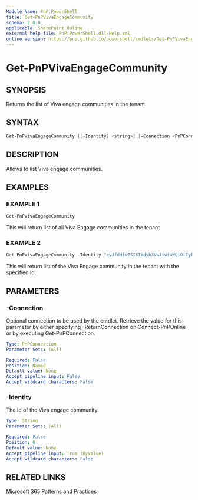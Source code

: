 ```yaml
---
Module Name: PnP.PowerShell
title: Get-PnPVivaEngageCommunity
schema: 2.0.0
applicable: SharePoint Online
external help file: PnP.PowerShell.dll-Help.xml
online version: https://pnp.github.io/powershell/cmdlets/Get-PnPVivaEngageCommunity.html
---
```

 
# Get-PnPVivaEngageCommunity

## SYNOPSIS
Returns the list of Viva engage communities in the tenant.

## SYNTAX

```powershell
Get-PnPVivaEngageCommunity [[-Identity] <string>] [-Connection <PnPConnection>] 
```

## DESCRIPTION

Allows to list Viva engage communities.

## EXAMPLES

### EXAMPLE 1
```powershell
Get-PnPVivaEngageCommunity
```

This will return list of all Viva Engage communities in the tenant

### EXAMPLE 2
```powershell
Get-PnPVivaEngageCommunity -Identity "eyJfdHlwZSI6Ikdyb3VwIiwiaWQiOiIyMTI0ODA3MTI3MDQifQ"
```

This will return list of the Viva Engage community in the tenant with the specified Id.

## PARAMETERS

### -Connection
Optional connection to be used by the cmdlet. Retrieve the value for this parameter by either specifying -ReturnConnection on Connect-PnPOnline or by executing Get-PnPConnection.

```yaml
Type: PnPConnection
Parameter Sets: (All)

Required: False
Position: Named
Default value: None
Accept pipeline input: False
Accept wildcard characters: False
```

### -Identity
The Id of the Viva engage community.

```yaml
Type: String
Parameter Sets: (All)

Required: False
Position: 0
Default value: None
Accept pipeline input: True (ByValue)
Accept wildcard characters: False
```

## RELATED LINKS

[Microsoft 365 Patterns and Practices](https://aka.ms/m365pnp)
